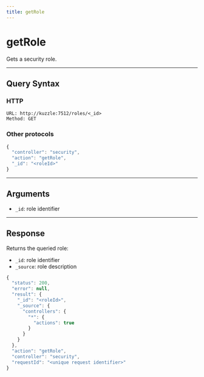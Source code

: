 ```yaml
---
title: getRole
---
```


# getRole

<SinceBadge version="1.0.0" />

Gets a security role.

---

## Query Syntax

### HTTP

```http
URL: http://kuzzle:7512/roles/<_id>
Method: GET
```

### Other protocols

```js
{
  "controller": "security",
  "action": "getRole",
  "_id": "<roleId>"
}
```

---

## Arguments

- `_id`: role identifier

---

## Response

Returns the queried role:

- `_id`: role identifier
- `_source`: role description

```javascript
{
  "status": 200,
  "error": null,
  "result": {
    "_id": "<roleId>",
    "_source": {
      "controllers": {
        "*": {
          "actions": true
        }
      }
    }
  },
  "action": "getRole",
  "controller": "security",
  "requestId": "<unique request identifier>"
}
```
